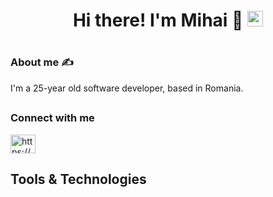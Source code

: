 <h1 align="center"> Hi there! I'm Mihai 👋 <img src="https://media.giphy.com/media/hvRJCLFzcasrR4ia7z/giphy.gif" width="25px"></h1>

# <h3 align="left"> About me ✍️ </h3> ##
<p align="left">I'm a 25-year old software developer, based in Romania. </p>
<!--   who likes to build new projects using different technologies. Fast learner. I enjoy the process of studying about anything that I need in order to solve a problem. -->


## <h3 align="left">Connect with me</h3>
<p align="left">
<a href="https://www.linkedin.com/in/mihaibalaur/" target="blank"><img align="center" src="https://raw.githubusercontent.com/rahuldkjain/github-profile-readme-generator/master/src/images/icons/Social/linked-in-alt.svg" alt="https://www.linkedin.com/in/mihaibalaur/" height="30" width="40" /></a>
</p>


## Tools & Technologies

<!--
**mihaibalaur/mihaibalaur** is a ✨ _special_ ✨ repository because its `README.md` (this file) appears on your GitHub profile.




Here are some ideas to get you started:

- 🔭 I’m currently working on ...
- 🌱 I’m currently learning ...
- 👯 I’m looking to collaborate on ...
- 🤔 I’m looking for help with ...
- 💬 Ask me about ...
- 📫 How to reach me: ...
- 😄 Pronouns: ...
- ⚡ Fun fact
-->
